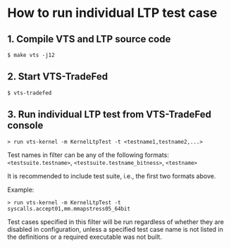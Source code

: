 # How to run individual LTP test case
## 1. Compile VTS and LTP source code
`$ make vts -j12`

## 2. Start VTS-TradeFed
`$ vts-tradefed`

## 3. Run individual LTP test from VTS-TradeFed console
`> run vts-kernel -m KernelLtpTest -t <testname1,testname2,...>`

Test names in filter can be any of the following formats:
`<testsuite.testname>`, `<testsuite.testname_bitness>`, `<testname>`

It is recommended to include test suite, i.e., the first two formats above.

Example:

`> run vts-kernel -m KernelLtpTest -t syscalls.accept01,mm.mmapstress05_64bit`

Test cases specified in this filter will be run regardless of
whether they are disabled in configuration, unless a specified test case name
is not listed in the definitions or a required executable was not built.